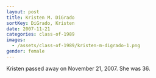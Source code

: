 ```yaml
---
layout: post
title: Kristen M. DiGrado
sortKey: DiGrado, Kristen
date: 2007-11-21
categories: class-of-1989
images:
  - /assets/class-of-1989/kristen-m-digrado-1.png
gender: female
---
```

Kristen passed away on November 21, 2007. She was 36.
